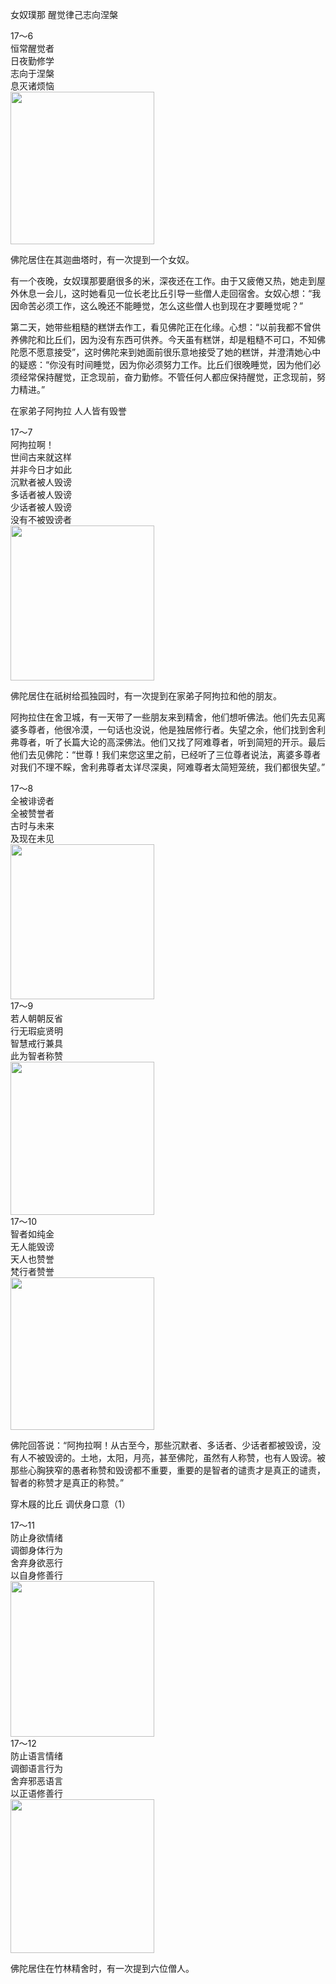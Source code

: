 女奴璞那 醒觉律己志向涅槃

<div class="e2">
<div>
17～6<br>
 恒常醒觉者<br>
 日夜勤修学<br>
 志向于涅槃<br>
 息灭诸烦恼
</div>
<img src="images/fjj-68-1.jpg" width="230" height="244"/>
</div>

佛陀居住在其迦曲塔时，有一次提到一个女奴。

有一个夜晚，女奴璞那要磨很多的米，深夜还在工作。由于又疲倦又热，她走到屋外休息一会儿，这时她看见一位长老比丘引导一些僧人走回宿舍。女奴心想：“我因命苦必须工作，这么晚还不能睡觉，怎么这些僧人也到现在才要睡觉呢？”

第二天，她带些粗糙的糕饼去作工，看见佛陀正在化缘。心想：“以前我都不曾供养佛陀和比丘们，因为没有东西可供养。今天虽有糕饼，却是粗糙不可口，不知佛陀愿不愿意接受”，这时佛陀来到她面前很乐意地接受了她的糕饼，并澄清她心中的疑惑：“你没有时间睡觉，因为你必须努力工作。比丘们很晚睡觉，因为他们必须经常保持醒觉，正念现前，奋力勤修。不管任何人都应保持醒觉，正念现前，努力精进。”

在家弟子阿拘拉 人人皆有毁誉

<div class="e2">
<div>
17～7<br>
 阿拘拉啊！<br>
 世间古来就这样<br>
 并非今日才如此<br>
 沉默者被人毁谤<br>
 多话者被人毁谤<br>
 少话者被人毁谤<br>
 没有不被毁谤者
</div>
<img src="images/fjj-68-2.jpg" width="230" height="248"/>
</div>

佛陀居住在祇树给孤独园时，有一次提到在家弟子阿拘拉和他的朋友。

阿拘拉住在舍卫城，有一天带了一些朋友来到精舍，他们想听佛法。他们先去见离婆多尊者，他很冷漠，一句话也没说，他是独居修行者。失望之余，他们找到舍利弗尊者，听了长篇大论的高深佛法。他们又找了阿难尊者，听到简短的开示。最后他们去见佛陀：“世尊！我们来您这里之前，已经听了三位尊者说法，离婆多尊者对我们不理不睬，舍利弗尊者太详尽深奥，阿难尊者太简短笼统，我们都很失望。”

<div class="e2">
<div>
17～8<br>
 全被诽谤者<br>
 全被赞誉者<br>
 古时与未来<br>
 及现在未见
</div>
<img src="images/fjj-68-3.jpg" width="230" height="248"/>
</div>

<div class="e2">
<div>
17～9<br>
 若人朝朝反省<br>
 行无瑕疵贤明<br>
 智慧戒行兼具<br>
 此为智者称赞
</div>
<img src="images/fjj-68-4.jpg" width="230" height="245"/>
</div>

<div class="e2">
<div>
17～10<br>
 智者如纯金<br>
 无人能毁谤<br>
 天人也赞誉<br>
 梵行者赞誉
</div>
<img src="images/fjj-68-5.jpg" width="230" height="244"/>
</div>

佛陀回答说：“阿拘拉啊！从古至今，那些沉默者、多话者、少话者都被毁谤，没有人不被毁谤的。土地，太阳，月亮，甚至佛陀，虽然有人称赞，也有人毁谤。被那些心胸狭窄的愚者称赞和毁谤都不重要，重要的是智者的谴责才是真正的谴责，智者的称赞才是真正的称赞。”

穿木屐的比丘 调伏身口意（1）

<div class="e2">
<div>
17～11<br>
 防止身欲情绪<br>
 调御身体行为<br>
 舍弃身欲恶行<br>
 以自身修善行
</div>
<img src="images/fjj-68-6.jpg" width="230" height="249"/>
</div>

<div class="e2">
<div>
17～12<br>
 防止语言情绪<br>
 调御语言行为<br>
 舍弃邪恶语言<br>
 以正语修善行
</div>
<img src="images/fjj-68-7.jpg" width="230" height="246"/>
</div>

佛陀居住在竹林精舍时，有一次提到六位僧人。
